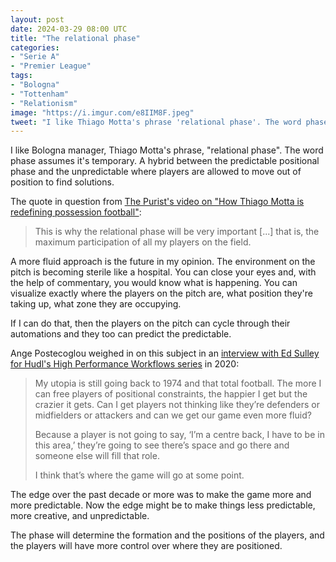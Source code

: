 ```yaml
---
layout: post
date: 2024-03-29 08:00 UTC
title: "The relational phase"
categories:
- "Serie A"
- "Premier League"
tags:
- "Bologna"
- "Tottenham"
- "Relationism"
image: "https://i.imgur.com/e8IIM8F.jpeg"
tweet: "I like Thiago Motta's phrase 'relational phase'. The word phase assumes it's temporary. A hybrid between the predictable positional phase and the unpredictable where players are allowed to move out of position to find solutions. Video by @ThePurist_"
---
```


I like Bologna manager, Thiago Motta's phrase, "relational phase". The word phase assumes it's temporary. A hybrid between the predictable positional phase and the unpredictable where players are allowed to move out of position to find solutions.

<!---more--->

The quote in question from [The Purist's video on "How Thiago Motta is redefining possession football"](https://youtu.be/eeQXvNZVXq8?si=Y6mOwXcscB8bNkdy):

> This is why the relational phase will be very important [...] that is, the maximum participation of all my players on the field.

A more fluid approach is the future in my opinion. The environment on the pitch is becoming sterile like a hospital. You can close your eyes and, with the help of commentary, you would know what is happening. You can visualize exactly where the players on the pitch are, what position they're taking up, what zone they are occupying. 

If I can do that, then the players on the pitch can cycle through their automations and they too can predict the predictable. 

Ange Postecoglou weighed in on this subject in an [interview with Ed Sulley for Hudl's High Performance Workflows series](https://vimeo.com/410251328) in 2020: 

> My utopia is still going back to 1974 and that total football. The more I can free players of positional constraints, the happier I get but the crazier it gets. Can I get players not thinking like they’re defenders or midfielders or attackers and can we get our game even more fluid?
>  
> Because a player is not going to say, ‘I’m a centre back, I have to be in this area,’ they’re going to see there’s space and go there and someone else will fill that role.
>  
> I think that’s where the game will go at some point.

The edge over the past decade or more was to make the game more and more predictable. Now the edge might be to make things less predictable, more creative, and unpredictable.

The phase will determine the formation and the positions of the players, and the players will have more control over where they are positioned.
